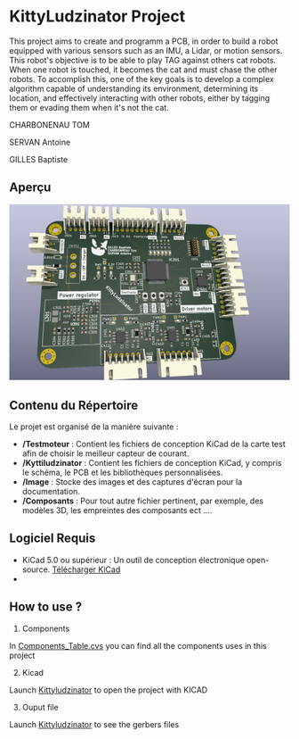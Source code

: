 # KittyLudzinator Project 

This project aims to create and programm a PCB, in  order to build a robot equipped with various sensors such as an IMU, a Lidar, or motion sensors. This robot's objective is to be able to play TAG against others cat robots. When one robot is touched, it becomes the cat and must chase the other robots. To accomplish this, one of the key goals is to develop a complex algorithm capable of understanding its environment, determining its location, and effectively interacting with other robots, either by tagging them or evading them when it's not the cat.

CHARBONENAU TOM

SERVAN Antoine

GILLES Baptiste

## Aperçu
![Cumulative counting example](image/PCB1.png)

## Contenu du Répertoire

Le projet est organisé de la manière suivante :

- **/Testmoteur** : Contient les fichiers de conception KiCad de la carte test afin de choisir le meilleur capteur de courant.
- **/Kyttiludzinator** : Contient les fichiers de conception KiCad, y compris le schéma, le PCB et les bibliothèques personnalisées.
- **/Image** : Stocke des images et des captures d'écran pour la documentation.
- **/Composants** : Pour tout autre fichier pertinent, par exemple, des modèles 3D, les empreintes des composants ect ....

## Logiciel Requis

- KiCad 5.0 ou supérieur : Un outil de conception électronique open-source. [Télécharger KiCad](https://kicad-pcb.org/download/)
- 
## How to use ?
1. Components

In [Components_Table.cvs](Components_Table.cvs) you can find all the components uses in this project

2. Kicad

Launch [Kittyludzinator](Kyttiludzinator/Kyttiludzinator.kicad_pro) to open the project with KICAD

3. Ouput file

Launch [Kittyludzinator](Kyttiludzinator/Kyttiludzinator.kicad_pro) to see the gerbers files








